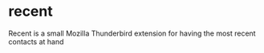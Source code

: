 # recent
Recent is a small Mozilla Thunderbird extension for having the most recent contacts at hand
